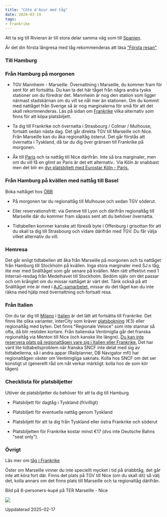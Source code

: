 ```yaml
---
title: "Côte d'Azur med tåg"
date: 2024-03-19
tags:
- Frankrike
---
```


Att ta sig till Rivieran är till stora delar samma väg som till [Spanien](https://www.trainfo.eu/spanien-resa/).

Är det din första långresa med tåg rekommenderas att läsa [”Första resan”](https://www.trainfo.eu/forsta-resan/)

### Till Hamburg

### Från Hamburg på morgonen

- TGV Mannheim - Marseille. Övernattning i Marseille, du kommer fram för sent för att fortsätta. Du kan ta det här tåget från några andra tyska stationer om du föredrar det. Mannheim är nog den station som ligger närmast stadskärnan om du vill se nåt mer än stationen. Om du kommit med nattåget från Sverige så är nog marginalerna för små för att det skall rekommenderas. Läs på sidan om [Frankrike](https://www.trainfo.eu/frankrike/) vilka alternativ som finns för att köpa platsbiljett.

- Ta dig till Frankrike och övernatta i Strasbourg / Colmar / Mulhouse, fortsätt sedan nästa dag. Det går direkta TGV till Marseille och Nice. Från Marseille kan du åka regionaltåg österut. Det går förstås att övernatta i Tyskland, då tar du dig över gränsen till Frankrike på morgonen.

- Åk till [Paris](https://www.trainfo.eu/paris-resa/) och ta nattåg till Nice därifrån. Inte så bra marginaler, men om du vill få en glimt av Paris är det ett alternativ.. Via Köln är snabbast men det blir en [dyr platsbiljett med Eurostar Köln - Paris.](https://www.trainfo.eu/raileurope/)

### Från Hamburg på kvällen med nattåg till Basel

Boka nattåget hos [ÖBB](https://www.trainfo.eu/nightjet/)

- På morgonen tar du regionaltåg till Mulhouse och sedan TGV söderut.

- Eller reservationsfritt: via Geneve till Lyon och därifrån regionaltåg till Marseille där du kommer fram såpass sent att du behöver övernatta.

- Tidtabellen kommer kanske att föreslå byte i Offenburg i grisottan för att du skall ta dig till Strasbourg och vidare därifrån med TGV. Du får välja vilket alternativ du vill.

### Hemresa

Det går enligt tidtabellen att åka från Marseille på morgonen och ta nattåget från Hamburg till Stockholm på kvällen. Inga stora marginaler med SJ:s tåg, lite mer med Snälltåget som går senare på kvällen. Men rätt effektivt med 1 Interrail-resdag från Medelhavet till Stockholm. Bedöm själv om det passar och om krånglet om du missar nattåget är värt det. Tänk också på att Snälltåget inte är med i [AJC-samarbetet,](https://www.sj.se/om-sj/regler-och-villkor/ajc) missar du det tåget kan du inte räkna med hjälp med övernattning och fortsatt resa.

### Från Italien

Om du tar dig till [Milano](https://www.trainfo.eu/italien-resa/) i [Italien](https://www.trainfo.eu/italien/) är det lätt att fortsätta till Frankrike. Det finns lite olika varianter, InterCity som kräver [platsbokning](https://www.trainfo.eu/nightjet/) (€3) eller regionaltåg med byten. Det finns "Regionale Veloce" som inte stannar så ofta, då blir restiden kortare. Från italienska Ventimiglia går det franska regionaltåg via Menton till Nice (och kanske lite längre). [Du kan inte reservera plats på regionaltågen vare sig i Italien eller Frankrike.](https://www.trainfo.eu/platsbiljettskrav-eller-inte/) Det har varit lite tidtabellsproblem när franska SNCF inte delat med sig av tidtabellerna, så i andra appar (Railplanner, DB Navigator mfl) har regionaltågen väster om Ventimigliga saknats. Kolla hos SNCF om det ser konstigt ut (generellt råd om nåt verkar märkligt: kolla hos de som kör tågen)

### Checklista för platsbiljetter

Utöver de platsbiljetter du behöver för att ta dig till Hamburg

- Platsbiljett för dagtåg i Tyskland (frivilligt)

- Platsbiljett för eventuella nattåg genom Tyskland

- Platsbiljett för att ta dig från Tyskland eller östra Frankrike och söderut

- Platsbiljetten för Frankrike kostar minst €17 (dvs inte Deutsche Bahns "seat only").

### Övrigt

Läs mer om [tåg i Frankrike](https://www.trainfo.eu/frankrike/)

Öster om Marseille vinner du inte speciellt mycket i tid på snabbtåg, det går inte att köra fort där. Finns det plats på TGV till Nice (om du skall dit) så välj det, kolla annars om det finns plats till Marseille och ta regionaltåg därifrån.

Bild på 8-personers-kupé på TER Marseille - Nice

![](images/cote-dazur_1.jpeg?w=768)

Uppdaterad 2025-02-17
